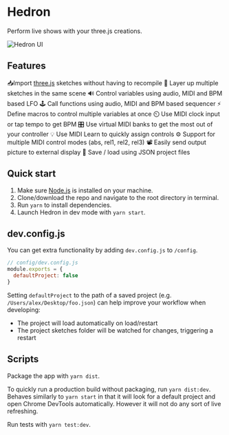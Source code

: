 # Hedron

Perform live shows with your three.js creations.

![Hedron UI](http://nudibranchrecords.github.io/hedron/ui.gif)

## Features

📥Import [three.js](https://github.com/mrdoob/three.js/) sketches without having to recompile
🌇 Layer up multiple sketches in the same scene
🔊 Control variables using audio, MIDI and BPM based LFO
🕹️ Call functions using audio, MIDI and BPM based sequencer
⚡ Define macros to control multiple variables at once
⏲️ Use MIDI clock input or tap tempo to get BPM
🎛️ Use virtual MIDI banks to get the most out of your controller
💡 Use MIDI Learn to quickly assign controls
⚙️ Support for multiple MIDI control modes (abs, rel1, rel2, rel3)
📽️ Easily send output picture to external display
💾 Save / load using JSON project files

## Quick start

1. Make sure [Node.js](https://nodejs.org/en/) is installed on your machine.
2. Clone/download the repo and navigate to the root directory in terminal.
3. Run `yarn` to install dependencies.
4. Launch Hedron in dev mode with `yarn start`.

## dev.config.js

You can get extra functionality by adding `dev.config.js` to `/config`.

```javascript
// config/dev.config.js
module.exports = {
  defaultProject: false
}
```

Setting `defaultProject` to the path of a saved project (e.g. `/Users/alex/Desktop/foo.json`) can help improve your workflow when developing:
* The project will load automatically on load/restart
* The project sketches folder will be watched for changes, triggering a restart

## Scripts

Package the app with `yarn dist`.

To quickly run a production build without packaging, run `yarn dist:dev`. Behaves similarly to `yarn start` in that it will look for a default project and open Chrome DevTools automatically. However it will not do any sort of live refreshing.

Run tests with `yarn test:dev`.
